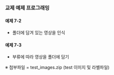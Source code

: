 ### 교제 예제 프로그래밍

#### 예제 7-2
 - 폴더에 담겨 있는 영상을 인식

#### 예제 7-3
 - 부류에 따라 영상을 폴더에 담기

※ 첨부파일
 = test_images.zip (test 이미지 및 라벨파일)
